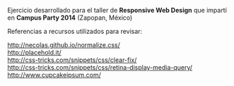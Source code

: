 Ejercicio desarrollado para el taller de <strong>Responsive Web Design</strong> que impartí en <strong>Campus Party 2014</strong> (Zapopan, México)

Referencias a recursos utilizados para revisar:

http://necolas.github.io/normalize.css/<br />
http://placehold.it/<br />
http://css-tricks.com/snippets/css/clear-fix/<br />
http://css-tricks.com/snippets/css/retina-display-media-query/<br />
http://www.cupcakeipsum.com/<br />

